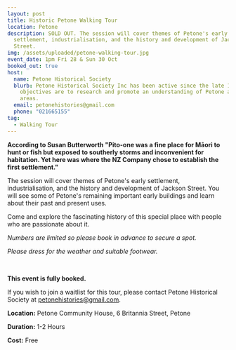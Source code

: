 ```yaml
---
layout: post
title: Historic Petone Walking Tour
location: Petone
description: SOLD OUT. The session will cover themes of Petone's early
  settlement, industrialisation, and the history and development of Jackson
  Street.
img: /assets/uploaded/petone-walking-tour.jpg
event_date: 1pm Fri 28 & Sun 30 Oct
booked_out: true
host:
  name: Petone Historical Society
  blurb: Petone Historical Society Inc has been active since the late 1980s. Its
    objectives are to research and promote an understanding of Petone and nearby
    areas.
  email: petonehistories@gmail.com
  phone: "021665155"
tag:
  - Walking Tour
---
```

**According to Susan Butterworth "Pito-one was a fine place for Māori to hunt or fish but exposed to southerly storms and inconvenient for habitation. Yet here was where the NZ Company chose to establish the first settlement."**

The session will cover themes of Petone's early settlement, industrialisation, and the history and development of Jackson Street. You will see some of Petone's remaining important early buildings and learn about their past and present uses.

Come and explore the fascinating history of this special place with people who are passionate about it.

*Numbers are limited so please book in advance to secure a spot.*

*Please dress for the weather and suitable footwear.*

<br>

**This event is fully booked.**

If you wish to join a waitlist for this tour, please contact Petone Historical Society at [petonehistories@gmail.com](mailto:petonehistories@gmail.com).

**Location:** Petone Community House, 6 Britannia Street, Petone

**Duration:** 1-2 Hours

**Cost:** Free